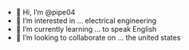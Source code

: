 - 👋 Hi, I’m @pipe04
- 👀 I’m interested in ... electrical engineering
- 🌱 I’m currently learning ... to speak English
- 💞️ I’m looking to collaborate on ... the united states 


<!---
pipe04/pipe04 is a ✨ special ✨ repository because its `README.md` (this file) appears on your GitHub profile.
You can click the Preview link to take a look at your changes.
--->
